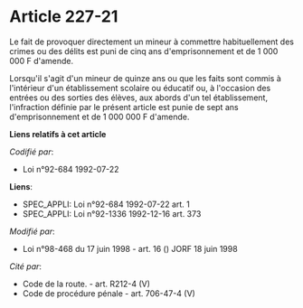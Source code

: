 # Article 227-21

Le fait de provoquer directement un mineur à commettre habituellement des crimes ou des délits est puni de cinq ans
d'emprisonnement et de 1 000 000 F d'amende.

Lorsqu'il s'agit d'un mineur de quinze ans ou que les faits sont commis à l'intérieur d'un établissement scolaire ou éducatif
ou, à l'occasion des entrées ou des sorties des élèves, aux abords d'un tel établissement, l'infraction définie par le
présent article est punie de sept ans d'emprisonnement et de 1 000 000 F d'amende.

**Liens relatifs à cet article**

_Codifié par_:

  - Loi n°92-684 1992-07-22

**Liens**:

  - SPEC_APPLI: Loi n°92-684 1992-07-22 art. 1
  - SPEC_APPLI: Loi n°92-1336 1992-12-16 art. 373

_Modifié par_:

  - Loi n°98-468 du 17 juin 1998 - art. 16 () JORF 18 juin 1998

_Cité par_:

  - Code de la route. - art. R212-4 (V)
  - Code de procédure pénale - art. 706-47-4 (V)
